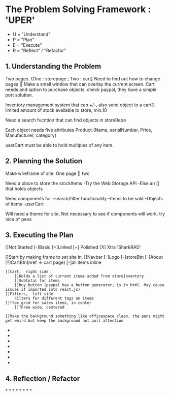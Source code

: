 <h1>The Problem Solving Framework : 'UPER'</h1>

* U = "Understand"
* P = "Plan"
* E = "Execute"
* R = "Reflect" / "Refactor"

<h2>1. Understanding the Problem</h2>

Two pages. {One : storepage ; Two : cart}
Need to find out how to change pages || Make a small window that can overlay the current screen.
Cart needs and option to purchase objects, check paypal, they have a simple port solution.

Inventory management system that can +/-, also send object to a cart[]
limited amount of stock available to store, min.10

Need a search fucntion that can find objects in storeRepo

Each object needs five attributes Product.{Name, serialNumber, Price, Manufacturer, category}


userCart must be able to hold multiples of any item. 


<h2>
    2. Planning the Solution
</h2>
Make wireframe of site. One page || two




Need a place to store the stockItems
  -Try the Web Storage API 
  -Else an [] that holds objects


Need components for 
    -search/filter functionality
    -Items to be sold
        -Objects of items
    -userCart 

Will need a theme for site, Not necessary to see if components will work.
try nice a* pens

<h2>
    3. Executing the Plan
</h2>
[]Not Started [-]Basic [=]Linked [+] Polished [X] Xtra 'SharkRAD'

[]Start by making frame to set site in.
    []Navbar
        [-]Logo
        [-]storeBtn
        [-]About
        [?]CartBtn(href => cart page)
    [-]all items inline
       




    []Cart,  right side
        []Holds a list of current items added from storeInventory
        []Subtotal for items 
        []buy button (paypal has a button generator; is in html. May cause issues if imported into react.js)
    []Filters,  left side
        Filters for different tags on items 
    []flex grid for sales items, in center
        []Three wide, centered

    []Make the background something like officespace clean, the pens might get weird but keep the background not pull attention

*
*
*
*
*
*
*
<h2>
    4. Reflection / Refactor
</h2>
*
*
*
*
*
*
*
*